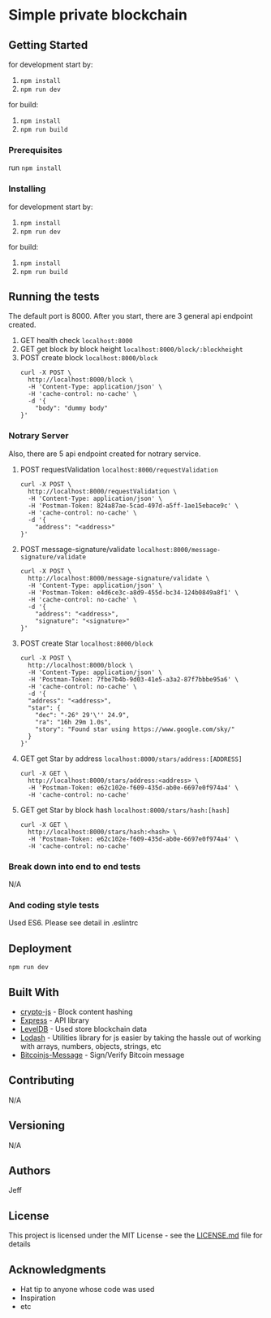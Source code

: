 # Simple private blockchain


## Getting Started

for development start by:
1. `npm install`
2. `npm run dev`

for build:
1. `npm install`
2. `npm run build`


### Prerequisites

run `npm install`

### Installing

for development start by:
1. `npm install`
2. `npm run dev`

for build:
1. `npm install`
2. `npm run build`


## Running the tests

The default port is 8000.
After you start, there are 3 general api endpoint created.

1. GET health check `localhost:8000`
2. GET get block by block height `localhost:8000/block/:blockheight`
3. POST create block `localhost:8000/block`
    ```
    curl -X POST \
      http://localhost:8000/block \
      -H 'Content-Type: application/json' \
      -H 'cache-control: no-cache' \
      -d '{
    	"body": "dummy body"
    }'
    ```  
### Notrary Server
Also, there are 5 api endpoint created for notrary service.
1. POST requestValidation `localhost:8000/requestValidation`
    ```
    curl -X POST \
      http://localhost:8000/requestValidation \
      -H 'Content-Type: application/json' \
      -H 'Postman-Token: 824a87ae-5cad-497d-a5ff-1ae15ebace9c' \
      -H 'cache-control: no-cache' \
      -d '{
    	"address": "<address>"
    }'
    ``` 
2. POST message-signature/validate `localhost:8000/message-signature/validate`
    ```
    curl -X POST \
      http://localhost:8000/message-signature/validate \
      -H 'Content-Type: application/json' \
      -H 'Postman-Token: e4d6ce3c-a8d9-455d-bc34-124b0849a8f1' \
      -H 'cache-control: no-cache' \
      -d '{
    	"address": "<address>",
    	"signature": "<signature>"
    }'
    ```
3. POST create Star `localhost:8000/block`
    ```
    curl -X POST \
      http://localhost:8000/block \
      -H 'Content-Type: application/json' \
      -H 'Postman-Token: 7fbe7b4b-9d03-41e5-a3a2-87f7bbbe95a6' \
      -H 'cache-control: no-cache' \
      -d '{
      "address": "<address>",
      "star": {
        "dec": "-26° 29'\'' 24.9",
        "ra": "16h 29m 1.0s",
        "story": "Found star using https://www.google.com/sky/"
      }
    }'
    ```
4. GET get Star by address `localhost:8000/stars/address:[ADDRESS]`
    ```
    curl -X GET \
      http://localhost:8000/stars/address:<address> \
      -H 'Postman-Token: e62c102e-f609-435d-ab0e-6697e0f974a4' \
      -H 'cache-control: no-cache'
    ```
5. GET get Star by block hash `localhost:8000/stars/hash:[hash]`
    ```
    curl -X GET \
      http://localhost:8000/stars/hash:<hash> \
      -H 'Postman-Token: e62c102e-f609-435d-ab0e-6697e0f974a4' \
      -H 'cache-control: no-cache'
    ```


### Break down into end to end tests
N/A

### And coding style tests
Used ES6.
Please see detail in .eslintrc

## Deployment
`npm run dev`

## Built With

* [crypto-js](https://github.com/brix/crypto-js) - Block content hashing
* [Express](https://github.com/expressjs/express) - API library
* [LevelDB](https://github.com/google/leveldb) - Used store blockchain data
* [Lodash](https://github.com/lodash/lodash) - Utilities library for js easier by taking the hassle out of working with arrays, numbers, objects, strings, etc
* [Bitcoinjs-Message](https://github.com/bitcoinjs/bitcoinjs-message) - Sign/Verify Bitcoin message


## Contributing
N/A

## Versioning
N/A

## Authors
Jeff

## License

This project is licensed under the MIT License - see the [LICENSE.md](LICENSE.md) file for details

## Acknowledgments

* Hat tip to anyone whose code was used
* Inspiration
* etc

